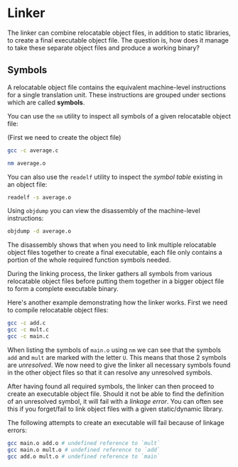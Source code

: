 # Linker

The linker can combine relocatable object files,
in addition to static libraries, to create a final
executable object file. The question is, how does
it manage to take these separate object files and
produce a working binary?

## Symbols

A relocatable object file contains the equivalent
machine-level instructions for a single translation
unit. These instructions are grouped under sections
which are called **symbols**.

You can use the `nm` utility to inspect all symbols
of a given relocatable object file:

(First we need to create the object file)

```sh
gcc -c average.c
```

```sh
nm average.o
```

You can also use the `readelf` utility to inspect
the *symbol table* existing in an object file:

```sh
readelf -s average.o
```

Using `objdump` you can view the disassembly of
the machine-level instructions:

```sh
objdump -d average.o
```

The disassembly shows that when you need to link
multiple relocatable object files together to create
a final executable, each file only contains a portion
of the whole required function symbols needed.

During the linking process, the linker gathers all
symbols from various relocatable object files before
putting them together in a bigger object file to form
a complete executable binary.

Here's another example demonstrating how the linker
works. First we need to compile relocatable object files:

```sh
gcc -c add.c
gcc -c mult.c
gcc -c main.c
```

When listing the symbols of `main.o` using `nm` we
can see that the symbols `add` and `mult` are marked
with the letter `U`. This means that those 2 symbols
are *unresolved*. We now need to give the linker all
necessary symbols found in the other object files so
that it can resolve any unresolved symbols.

After having found all required symbols, the linker
can then proceed to create an executable object file.
Should it not be able to find the definition of an
unresolved symbol, it will fail with a *linkage error*.
You can often see this if you forget/fail to link
object files with a given static/dynamic library.

The following attempts to create an executable will
fail because of linkage errors:

```sh
gcc main.o add.o # undefined reference to `mult`
gcc main.o mult.o # undefined reference to `add`
gcc add.o mult.o # undefined reference to `main`
```
